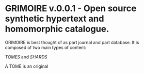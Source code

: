 # GRIMOIRE v.0.0.1 - Open source synthetic hypertext and homomorphic catalogue.

GRIMOIRE is best thought of as part journal and part database. It is composed of two main types of content:

*TOMES* and *SHARDS*

A TOME is an original 